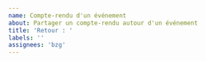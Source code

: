 ```yaml
---
name: Compte-rendu d'un événement
about: Partager un compte-rendu autour d'un événement
title: 'Retour : '
labels: ''
assignees: 'bzg'
---
```


<!-- Nom de la structure porteuse de l'événement -->

<!-- Description courte de l'événement (qui était là, pourquoi faire - 7 lignes maximum) -->

<!-- URL vers le site pour un compte-rendu détaillé -->
